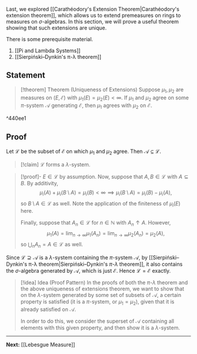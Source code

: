 Last, we explored [[Carathéodory's Extension Theorem|Carathéodory's extension theorem]], which allows us to extend premeasures on rings to measures on $\sigma$-algebras. In this section, we will prove a useful theorem showing that such extensions are unique.

There is some prerequisite material.

1. [[Pi and Lambda Systems]]
2. [[Sierpiński–Dynkin's π-λ theorem]]

## Statement

>[!theorem] Theorem (Uniqueness of Extensions)
>Suppose $\mu_{1},\mu_{2}$ are measures on $(E,\mathcal{E})$ with $\mu_{1}(E)=\mu_{2}(E)<\infty$. If $\mu_{1}$ and $\mu_{2}$ agree on some $\pi$-system $\mathcal{A}$ generating $\mathcal{E}$, then $\mu_{1}$ agrees with $\mu_{2}$ on $\mathcal{E}$.

^440ee1

## Proof

Let $\mathcal{L}$ be the subset of $\mathcal{E}$ on which $\mu_{1}$ and $\mu_{2}$ agree. Then $\mathcal{A}\subseteq \mathcal{L}$.

>[!claim]
>$\mathcal{L}$ forms a $\lambda$-system.

>[!proof]-
>$E\in\mathcal{L}$ by assumption. Now, suppose that $A,B\in\mathcal{L}$ with $A\subseteq B$. By additivity,
>$$\mu_{i}(A)+\mu_{i}(B\setminus A)=\mu_{i}(B)<\infty\implies\mu_{i}(B\setminus A)=\mu_{i}(B)-\mu_{i}(A),$$
>so $B\setminus A\in\mathcal{L}$ as well. Note the application of the finiteness of $\mu_{i}(E)$ here.
>
>Finally, suppose that $A_{n}\in\mathcal{L}$ for $n\in\mathbb{N}$ with $A_{n}\uparrow A$. However,
>$$\mu_{1}(A)=\lim_{ n \to \infty } \mu_{1}(A_{n})=\lim_{ n \to \infty } \mu_{2}(A_{n})=\mu_{2}(A),$$
>so $\bigcup_{n}A_{n}=A\in\mathcal{L}$ as well.

Since $\mathcal{L}\supseteq\mathcal{A}$ is a $\lambda$-system containing the $\pi$-system $\mathcal{A}$, by [[Sierpiński–Dynkin's π-λ theorem|Sierpiński–Dynkin's $\pi$-$\lambda$ theorem]], it also contains the $\sigma$-algebra generated by $\mathcal{A}$, which is just $\mathcal{E}$. Hence $\mathcal{L}=\mathcal{E}$ exactly.

>[!idea] Idea (Proof Pattern)
>In the proofs of both the $\pi$-$\lambda$ theorem and the above uniqueness of extensions theorem, we want to show that on the $\lambda$-system generated by some set of subsets of $\mathcal{A}$, a certain property is satisfied (it is a $\pi$-system, or $\mu_{1}=\mu_{2}$), given that it is already satisfied on $\mathcal{A}$.
>
>In order to do this, we consider the superset of $\mathcal{A}$ containing all elements with this given property, and then show it is a $\lambda$-system.

---

**Next:** [[Lebesgue Measure]]
